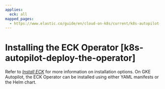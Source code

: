 ```yaml
---
applies:
  eck: all
mapped_pages:
  - https://www.elastic.co/guide/en/cloud-on-k8s/current/k8s-autopilot-deploy-the-operator.html
---
```


# Installing the ECK Operator [k8s-autopilot-deploy-the-operator]

Refer to [*Install ECK*](install.md) for more information on installation options. On GKE Autopilot, the ECK Operator can be installed using either YAML manifests or the Helm chart.